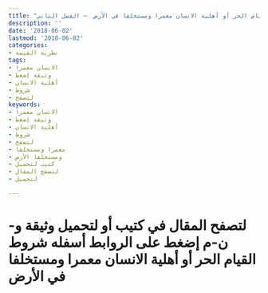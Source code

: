 ```yaml
---
title: "شروط القيام الحر أو أهلية الانسان معمرا ومستخلفا في الأرض  – الفصل الثاني"
description: ''
date: '2018-06-02'
lastmod: '2018-06-02'
categories:
- نظرية القيمة
tags:
- الانسان معمرا
- وثيقة إضغط
- أهلية الانسان
- شروط
- لتصفح
keywords:
- الانسان معمرا
- وثيقة إضغط
- أهلية الانسان
- شروط
- لتصفح
- معمرا ومستخلفا
- ومستخلفا الأرض
- كتيب لتحميل
- لتصفح المقال
- لتحميل

---
```

# **لتصفح المقال في كتيب أو لتحميل وثيقة و-ن-م إضغط على الروابط أسفله** **شروط القيام الحر أو أهلية الانسان معمرا ومستخلفا في الأرض**

###